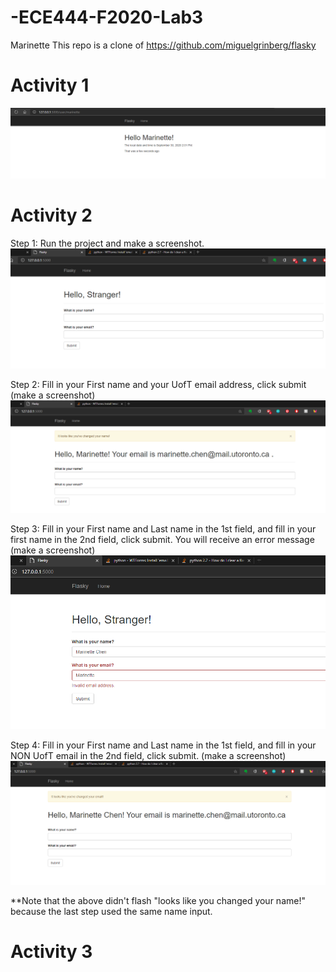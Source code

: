# -ECE444-F2020-Lab3


Marinette
This repo is a clone of https://github.com/miguelgrinberg/flasky


# Activity 1
![Activity 1 Screenshot](/images/ss1.PNG)

# Activity 2

Step 1: Run the project and make a screenshot.
![Activity 2 Screenshot](/images/ss2.PNG)

Step 2: Fill in your First name and your UofT email address, click submit (make a screenshot)
![Activity 2 Screenshot](/images/ss3.PNG)

Step 3: Fill in your First name and Last name in the 1st field, and fill in your first name in the 2nd
field, click submit. You will receive an error message (make a screenshot)
![Activity 2 Screenshot](/images/ss4.PNG)

Step 4: Fill in your First name and Last name in the 1st field, and fill in your NON UofT email in
the 2nd field, click submit. (make a screenshot)
![Activity 2 Screenshot](/images/ss5.PNG)

**Note that the above didn't flash "looks like you changed your name!" because the last step used the same name input.

# Activity 3
